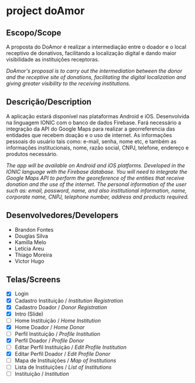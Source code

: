 
# project doAmor
## Escopo/Scope
A proposta do DoAmor é realizar a intermediação entre o doador e o local receptivo de donativos, facilitando a localização digital e dando maior visibilidade as instituições receptoras.

*DoAmor's proposal is to carry out the intermediation between the donor and the receptive site of donations, facilitating the digital localization and giving greater visibility to the receiving institutions.*

## Descrição/Description
A aplicação estará disponível nas plataformas Android e iOS. Desenvolvida na linguagem IONIC com o banco de dados Firebase. Fará necessário a integração da API do Google Maps para realizar a georreferencia das entidades que recebem doação e o uso de internet. As informações pessoais do usuário tais como: e-mail, senha, nome etc, e também as informações institucionais, nome, razão social, CNPJ, telefone, endereço e produtos necessário.

*The app will be available on Android and iOS platforms. Developed in the IONIC language with the Firebase database. You will need to integrate the Google Maps API to perform the georeference of the entities that receive donation and the use of the internet. The personal information of the user such as: email, password, name, and also institutional information, name, corporate name, CNPJ, telephone number, address and products required.*

## Desenvolvedores/Developers
- Brandon Fontes
- Douglas Silva
- Kamilla Melo
- Letícia Areu
- Thiago Moreira
- Victor Hugo

## Telas/Screens
- [x] Login
- [x] Cadastro Instituição / *Institution Registration*
- [x] Cadastro Doador / *Donor Registration*
- [x] Intro (Slide)
- [ ] Home Instituição / *Home Institution*
- [x] Home Doador / *Home Donor*
- [ ] Perfil Instituição / *Profile Institution*
- [x] Perfil Doador / *Profile Donor*
- [ ] Editar Perfil Instituição / *Edit Profile Institution*
- [x] Editar Perfil Doador / *Edit Profile Donor*
- [ ] Mapa de Instituições / *Map of Institutions*
- [ ] Lista de Instituições / *List of Institutions*
- [ ] Instituição / *Institution*